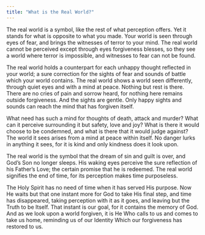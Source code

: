 ```yaml
---
title: "What is the Real World?"
---
```


The real world is a symbol, like the rest of what perception offers. Yet
it stands for what is opposite to what you made. Your world is seen
through eyes of fear, and brings the witnesses of terror to your mind.
The real world cannot be perceived except through eyes forgiveness
blesses, so they see a world where terror is impossible, and witnesses
to fear can not be found.

The real world holds a counterpart for each unhappy thought reflected in
your world; a sure correction for the sights of fear and sounds of
battle which your world contains. The real world shows a world seen
differently, through quiet eyes and with a mind at peace. Nothing but
rest is there. There are no cries of pain and sorrow heard, for nothing
here remains outside forgiveness. And the sights are gentle. Only happy
sights and sounds can reach the mind that has forgiven itself.

What need has such a mind for thoughts of death, attack and murder? What
can it perceive surrounding it but safety, love and joy? What is there
it would choose to be condemned, and what is there that it would judge
against? The world it sees arises from a mind at peace within itself. No
danger lurks in anything it sees, for it is kind and only kindness does
it look upon.

The real world is the symbol that the dream of sin and guilt is over,
and God’s Son no longer sleeps. His waking eyes perceive the sure
reflection of his Father’s Love; the certain promise that he is
redeemed. The real world signifies the end of time, for its perception
makes time purposeless.

The Holy Spirit has no need of time when it has served His purpose. Now
He waits but that one instant more for God to take His final step, and
time has disappeared, taking perception with it as it goes, and leaving
but the Truth to be Itself. That instant is our goal, for it contains
the memory of God. And as we look upon a world forgiven, it is He Who
calls to us and comes to take us home, reminding us of our Identity
Which our forgiveness has restored to us.

